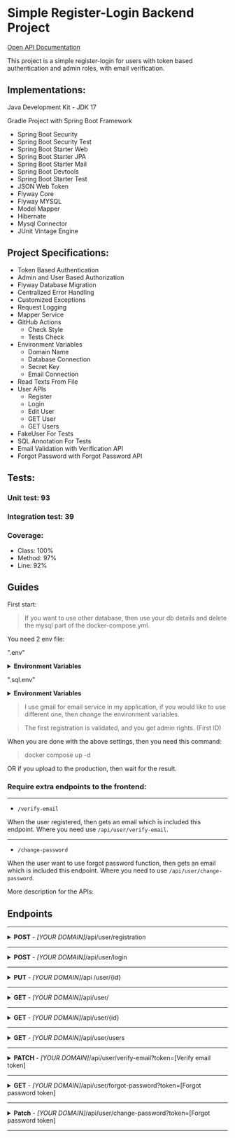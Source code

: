 # Simple Register-Login Backend Project
[Open API Documentation](/gen/README.md)

This project is a simple register-login for users with token based authentication and admin roles, with email verification.

## Implementations:
Java Development Kit - JDK 17

Gradle Project with Spring Boot Framework

- Spring Boot Security
- Spring Boot Security Test
- Spring Boot Starter Web
- Spring Boot Starter JPA
- Spring Boot Starter Mail
- Spring Boot Devtools
- Spring Boot Starter Test
- JSON Web Token
- Flyway Core
- Flyway MYSQL
- Model Mapper
- Hibernate
- Mysql Connector
- JUnit Vintage Engine 

## Project Specifications:
- Token Based Authentication
- Admin and User Based Authorization
- Flyway Database Migration
- Centralized Error Handling
- Customized Exceptions
- Request Logging
- Mapper Service
- GitHub Actions
  - Check Style
  - Tests Check
- Environment Variables
  - Domain Name
  - Database Connection
  - Secret Key
  - Email Connection
- Read Texts From File
- User APIs
  - Register
  - Login
  - Edit User
  - GET User
  - GET Users
- FakeUser For Tests
- SQL Annotation For Tests
- Email Validation with Verification API
- Forgot Password with Forgot Password API

## Tests:
### Unit test: 93
### Integration test: 39
### Coverage:
- Class: 100%
- Method: 97%
- Line: 92%

## Guides
First start:

> If you want to use other database, then use your db details and delete the mysql part of the docker-compose.yml.

You need 2 env file:

".env"

<details>
<summary><b>Environment Variables</b></summary>

```
DOMAIN=[YOUR DOMAIN]
DB_HOST=[YOUR MYSQL DOMAIN]
DB_PORT=[YOUR MYSQL PORT]
HIBERNATE_DIALECT=org.hibernate.dialect.MySQL8Dialect
HIBERNATE_DDL_AUTO=validate
SHOW_SQL=true
JWT_SECRET_KEY=[SELECT YOUR SECRET KEY]
MAIL_SENDER_EMAIL=[YOUR_GMAIL]
MAIL_HOST=smtp.gmail.com
MAIL_PORT=587
MAIL_USERNAME=[YOUR GMAIL USERNAME]
MAIL_PASSWORD=[YOUR GMAIL APPLICATION PASSWORD]
```
</details>

".sql.env"

<details>
<summary><b>Environment Variables</b></summary>

```
MYSQL_ROOT_PASSWORD=password
MYSQL_USER=root
MYSQL_PASSWORD=password
MYSQL_DATABASE=schedule
```
</details>

> I use gmail for email service in my application, if you would like to use different one, then change the environment variables.

> The first registration is validated, and you get admin rights. (First ID)

When you are done with the above settings, then you need this command:
> docker compose up -d

OR if you upload to the production, then wait for the result.

### Require extra endpoints to the frontend:

---

- `/verify-email`

When the user registered, then gets an email which is included this endpoint. Where you need use `/api/user/verify-email`.

---

- `/change-password`

When the user want to use forgot password function, then gets an email which is included this endpoint. Where you need to use `/api/user/change-password`.


More description for the APIs:
## Endpoints

-----
<details>
<summary> <b>POST</b> - <i>[YOUR DOMAIN]</i>/api/user/registration</summary>
  
  **Request** 
  
  Body:
  ```
  {
    "username": "Alexander",
    "email": "alexander@email.com",
    "password": "password",
    "dateOfBirth": "11-11-2000"
  }
  ```

  **Response**:

  `Status code: 201`

  Body:
  ```
  {
    "id": 1,
    "username": "Alexander",
    "email": "alexander@email.com",
    "dateOfBirth": "11-11-2000",
    "admin": false,
    "verified": false,
    "enabled": false
  }
  ```

  **Errors**:
- Invalid Parameter:
  ```
  Status code: 404
  Body:
  {
    "status": "error",
    "message": "[Parameter(s)] is required."
  }
  ```
- Low Password Length:
  ```
  Status code: 406
  Body:
  {
    "status": "error",
    "message": "Password must be [8] characters."
  }
  ```
- Parameter Taken:
  ```
  Status code: 409
  Body:
  {
    "status": "error",
    "message": "[Parameter] is already taken."
  }
  ```
- Wrong Email Format:
  ```
  Status code: 406
  Body:
  {
    "status": "error",
    "message": "Wrong email format."
  }
  ```
- Wrong Date Format:
  ```
  Status code: 406
  Body:
  {
    "status": "error",
    "message": "Accepted date format: [dd-mm-yyyy]."
  }
  ```
- Build Email Message Error:
  ```
  Status code: 503
  Body:
  {
    "status": "error",
    "message": "Build email message problem."
  }
  ```
- Send Email Message Error:
  ```
  Status code: 503
  Body:
  {
    "status": "error",
    "message": "Send email message problem."
  }
  ```

</details>

-----
<details>
<summary> <b>POST</b> - <i>[YOUR DOMAIN]</i>/api/user/login</summary>

  **Request** Body:
  ```
  {
    "username": "Alexander",
    "password": "password"
  }
  ```

  **Response**:


  `Status code: 200`

  Body:
  ```
  {
    "status": "ok",
    "token": "eyJhbGciOiJIUzI1NiJ9.eyJzdWIiOiJTYW55aTIiLCJpc0FkbWluIjpmYWxzZSwiZXhwIjoxNjk0NDY4MDMyLCJpYXQiOjE2OTQ0MzIwMzJ9.-2dwWhCcuMKoD3RgNHt_LO1toXmbZdFhKlKV4EpltoM"
  }
  ```

  **Errors**:
- Invalid Parameter:
  ```
  Status code: 404
  Body:
  {
    "status": "error",
    "message": "[Parameter(s)] is required."
  }
  ```
- User Not Found:
  ```
  Status code: 404
  Body:
  {
    "status": "error",
    "message": "Username or password is incorrect."
  }
  ```
- User Not Activated:
  ```
  Status code: 401
  Body:
  {
    "status": "error",
    "message": "Your user is not activated."
  }
  ```
- User Not Enabled:
  ```
  Status code: 401
  Body:
  {
    "status": "error",
    "message": "Your user is not enabled."
  }
  ```

</details>

-----
<details>
<summary> <b>PUT</b> - <i>[YOUR DOMAIN]</i>/api /user/{id}</summary>

- To use this, you need the token from login.
- You can change only one parameter like "username" or "password".
- You need admin role to change other user or to change admin role or validate, enabled parameter. 
- You can change multiple parameter like this:


  **Request**:
    

  Header:
  ```
  {
    "key": "Authorization",
    "value": "Bearer [YOUR TOKEN]"
  }
  ```

  Body:
  ```
  {
    "username": "Big Alexander",
    "email": "alexander@email.com",
    "password": "newPassword",
    "dateOfBirth": "11-11-2000",
    "admin": true,
    "verified": true,
    "enabled": true
  }
  ```

  **Response**:


  `Status code: 200`
  

  Body:
  ```
  {
    "id": 1,
    "username": "Big Alexander",
    "email": "alexander@email.com",
    "dateOfBirth": "11-11-2000",
    "admin": true,
    "verified": true,
    "enabled": true
  }
  ```

**Errors**:
- Custom Access Denied:
  ```
  Status code: 401
  Body:
  {
    "status": "error",
    "message": "Access Denied."
  }
  
  OR
  
  {
    "status": "error",
    "message": "Access Denied: Edit: admin, valid"
  }
  
  OR
  
  {
    "status": "error",
    "message": "Access Denied: Edit: other user"
  }
  ```
- User Not Found:
  ```
  Status code: 404
  Body:
  {
    "status": "error",
    "message": "User with id [id] is not found."
  }
  ```
- Parameter Match:
  ```
  Status code: 409
  Body:
  {
    "status": "error",
    "message": "[Parameter] parameter is already same."
  }
  ```
- Parameter Taken:
  ```
  Status code: 409
  Body:
  {
    "status": "error",
    "message": "[Parameter] is already taken."
  }
  ```
- Wrong Email Format:
  ```
  Status code: 406
  Body:
  {
    "status": "error",
    "message": "Wrong email format."
  }
  ```
- Wrong Date Format:
  ```
  Status code: 406
  Body:
  {
    "status": "error",
    "message": "Accepted date format: [dd-mm-yyyy]."
  }
  ```
- Low Password Length:
  ```
  Status code: 406
  Body:
  {
    "status": "error",
    "message": "Password must be [8] characters."
  }
  ```

</details>

-----
<details>
<summary> <b>GET</b> - <i>[YOUR DOMAIN]</i>/api/user/</summary>

  - To use this, you need the token from login.


  **Request**:


  Header:
  ```
  {
    "key": "Authorization",
    "value": "Bearer [YOUR TOKEN]"
  }
  ```

  **Response**:


  `Status code: 200`
  

  Body:
  ```
  {
    "id": 1,
    "username": "Big Alexander",
    "email": "alexander@email.com",
    "dateOfBirth": "11-11-2000",
    "admin": true,
    "verified": true,
    "enabled": true
  }
  ```

  **Errors**:
- Custom Access Denied:
  ```
  Status code: 401
  Body:
  {
    "status": "error",
    "message": "Access Denied."
  }
  ```
- User Not Found:
  ```
  Status code: 404
  Body:
  {
    "status": "error",
    "message": "User with id [id] is not found."
  }
  ```

</details>

-----
<details>
<summary> <b>GET</b> - <i>[YOUR DOMAIN]</i>/api/user/{id}</summary>

  - To use this, you need the token from login.


  **Request**:
  
  
  Header:

  ```
  {
    "key": "Authorization",
    "value": "Bearer [YOUR TOKEN]"
  }
  ```

  **Response**:


  `Status code: 200`
  
  
  Body:
  ```
  {
    "id": 1,
    "username": "Big Alexander",
    "email": "alexander@email.com",
    "dateOfBirth": "11-11-2000",
    "admin": true,
    "verified": true,
    "enabled": true
  }
  ```

  **Errors**:
- Custom Access Denied:
  ```
  Status code: 401
  Body:
  {
    "status": "error",
    "message": "Access Denied."
  }
  ```
- Invalid Parameter:
  ```
  Status code: 404
  Body:
  {
    "status": "error",
    "message": "[Parameter(s)] is required."
  }
  ```
- User Not Found:
  ```
  Status code: 404
  Body:
  {
    "status": "error",
    "message": "User with id [id] is not found."
  }
  ```

</details>

-----
<details>
<summary> <b>GET</b> - <i>[YOUR DOMAIN]</i>/api/user/users</summary>

  - To use this, you need the token from login.


  **Request**:


  Header:
  ```
  {
    "key": "Authorization",
    "value": "Bearer [YOUR TOKEN]"
  }
  ```

  **Response**:


  `Status code: 200`
  

  Body:
  ```
  {
    "users": [
      {
        "id": 1,
        "username": "Big Alexander",
        "email": "alexander@email.com",
        "dateOfBirth": "11-11-2000",
        "admin": true,
        "verified": true,
        "enabled": true
      },
      {
        "id": 2,
        "username": "Sanyi",
        "email": "sanyi@email.com",
        "dateOfBirth": "11-11-2000",
        "admin": false,
        "verified": false,
        "enabled": false
      }
    ]
  }
  ```

  **Errors**:
- Custom Access Denied:
  ```
  Status code: 401
  Body:
  {
    "status": "error",
    "message": "Access Denied."
  }
  ```

</details>

-----
<details>
<summary> <b>PATCH</b> - <i>[YOUR DOMAIN]</i>/api/user/verify-email?token=[Verify email token]</summary>

  - To use this endpoint, you need request body with verification token.

  **Request**:


  Body:
  ```
  {
    "key": "token",
    "value": "[YOUR VERIFICATION TOKEN]"
  }
  ```
  - When use registration, then gets an email with this link.
  - You can check it the verification token with MYSQL SELECT method.


  **Response**:


  `Status code: 202`
  
  
  Body:
  ```
    {
      "status": "ok",
      "message": "Your email has been verified."
    }
  ```

  **Errors**:
- User Already Verified:
  ```
  Status code: 406
  Body:
  {
    "status": "error",
    "message": "This user has already been verified!"
  }
  ```
- Invalid Token:
```
  Status code: 403
  Body:
  {
    "status": "error",
    "message": "Invalid token."
  }
  ```

</details>

-----
<details>
<summary> <b>GET</b> - <i>[YOUR DOMAIN]</i>/api/user/forgot-password?token=[Forgot password token]</summary>

- You can check it the forgot password token with MYSQL SELECT method.


**Request**:


- To use this endpoint, you need path variable with email address.

Param example:
  ```
    [YOUR DOMAIN]/api/user/forgot-password?email=[REQUESTED EMAIL ADDRESS]
  ```


**Response**:


`Status code: 202`


Body:
  ```
    {
      "status": "ok",
      "message": "Change password request email sent.."
    }
  ```

**Errors**:
- Email Address Not Found:
  ```
  Status code: 404
  Body:
  {
    "status": "error",
    "message": "This email address [Email address] is not found."
  }
  ```

</details>

-----
<details>
<summary> <b>Patch</b> - <i>[YOUR DOMAIN]</i>/api/user/change-password?token=[Forgot password token]</summary>

- When use `/api/user/forgot-password`, then gets an email with this link.
- You can check it the forgot password token with MYSQL SELECT method.


**Request**:


- To use this endpoint, you need path variable with forgot password token.

Param example:
  ```
    [YOUR DOMAIN]/api/user/change-password?token=[YOUR FORGOT PASSWORD TOKEN]
  ```

Body:
  ```
  {
    "newPassword": "[New password]"
  }
  ```

**Response**:


`Status code: 202`


Body:
  ```
    {
      "status": "ok",
      "message": "Your password has been changed."
    }
  ```

**Errors**:
- Invalid Parameter:
  ```
  Status code: 404
  Body:
  {
    "status": "error",
    "message": "[Parameter(s)] is required."
  }
  ```
- Low Password Length:
  ```
  Status code: 406
  Body:
  {
    "status": "error",
    "message": "Password must be [8] characters."
  }
  ```
- Invalid Token:
  ```
  Status code: 403
  Body:
  {
    "status": "error",
    "message": "Invalid token."
  }
  ```
- Expired Token:
  ```
  Status code: 408
  Body:
  {
    "status": "error",
    "message": "Your token has expired!"
  }
  ```

</details>

-----
